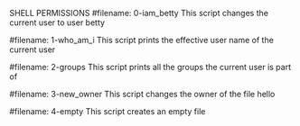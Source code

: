 SHELL PERMISSIONS
#filename: 0-iam_betty
This script changes the current user to user betty

#filename: 1-who_am_i
This script prints the effective user name of the current user

#filename: 2-groups
This script prints all the groups the current user is part of

#filename: 3-new_owner
This script changes the owner of the file hello

#filename: 4-empty
This script creates an empty file
